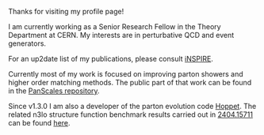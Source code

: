 Thanks for visiting my profile page!

I am currently working as a Senior Research Fellow in the Theory Department at CERN. My interests are in perturbative QCD and event generators.

For an up2date list of my publications, please consult [iNSPIRE](https://inspirehep.net/authors/1069015).

Currently most of my work is focused on improving parton showers and higher order matching methods. The public part of that work can be found in the [PanScales repository](https://gitlab.com/panscales/panscales-0.X).

Since v1.3.0 I am also a developer of the parton evolution code [Hoppet](https://github.com/hoppet-code/hoppet). The related n3lo structure function benchmark results carried out in [2404.15711](https://arxiv.org/abs/2404.15711) can be found [here](https://github.com/alexanderkarlberg/n3lo-structure-function-benchmarks).

<!--
**alexanderkarlberg/alexanderkarlberg** is a ✨ _special_ ✨ repository because its `README.md` (this file) appears on your GitHub profile.

Here are some ideas to get you started:

- 🔭 I’m currently working on ...
- 🌱 I’m currently learning ...
- 👯 I’m looking to collaborate on ...
- 🤔 I’m looking for help with ...
- 💬 Ask me about ...
- 📫 How to reach me: ...
- 😄 Pronouns: ...
- ⚡ Fun fact: ...
-->
